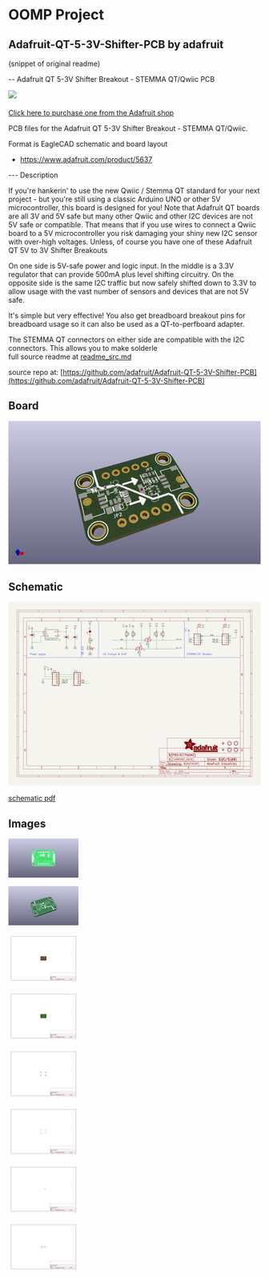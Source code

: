# OOMP Project  
## Adafruit-QT-5-3V-Shifter-PCB  by adafruit  
  
(snippet of original readme)  
  
-- Adafruit QT 5-3V Shifter Breakout - STEMMA QT/Qwiic PCB  
  
<a href="http://www.adafruit.com/products/5637"><img src="assets/5637.jpg?raw=true" width="500px"><br/>  
Click here to purchase one from the Adafruit shop</a>  
  
PCB files for the Adafruit QT 5-3V Shifter Breakout - STEMMA QT/Qwiic.   
  
Format is EagleCAD schematic and board layout  
* https://www.adafruit.com/product/5637  
  
--- Description  
  
If you're hankerin' to use the new Qwiic / Stemma QT standard for your next project - but you're still using a classic Arduino UNO or other 5V microcontroller, this board is designed for you! Note that Adafruit QT boards are all 3V and 5V safe but many other Qwiic and other I2C devices are not 5V safe or compatible. That means that if you use wires to connect a Qwiic board to a 5V microcontroller you risk damaging your shiny new I2C sensor with over-high voltages. Unless, of course you have one of these Adafruit QT 5V to 3V Shifter Breakouts  
  
On one side is 5V-safe power and logic input. In the middle is a 3.3V regulator that can provide 500mA plus level shifting circuitry. On the opposite side is the same I2C traffic but now safely shifted down to 3.3V to allow usage with the vast number of sensors and devices that are not 5V safe.  
  
It's simple but very effective! You also get breadboard breakout pins for breadboard usage so it can also be used as a QT-to-perfboard adapter.  
  
The STEMMA QT connectors on either side are compatible with the  I2C connectors. This allows you to make solderle  
  full source readme at [readme_src.md](readme_src.md)  
  
source repo at: [https://github.com/adafruit/Adafruit-QT-5-3V-Shifter-PCB](https://github.com/adafruit/Adafruit-QT-5-3V-Shifter-PCB)  
## Board  
  
[![working_3d.png](working_3d_600.png)](working_3d.png)  
## Schematic  
  
[![working_schematic.png](working_schematic_600.png)](working_schematic.png)  
  
[schematic pdf](working_schematic.pdf)  
## Images  
  
[![working_3D_bottom.png](working_3D_bottom_140.png)](working_3D_bottom.png)  
  
[![working_3D_top.png](working_3D_top_140.png)](working_3D_top.png)  
  
[![working_assembly_page_01.png](working_assembly_page_01_140.png)](working_assembly_page_01.png)  
  
[![working_assembly_page_02.png](working_assembly_page_02_140.png)](working_assembly_page_02.png)  
  
[![working_assembly_page_03.png](working_assembly_page_03_140.png)](working_assembly_page_03.png)  
  
[![working_assembly_page_04.png](working_assembly_page_04_140.png)](working_assembly_page_04.png)  
  
[![working_assembly_page_05.png](working_assembly_page_05_140.png)](working_assembly_page_05.png)  
  
[![working_assembly_page_06.png](working_assembly_page_06_140.png)](working_assembly_page_06.png)  
